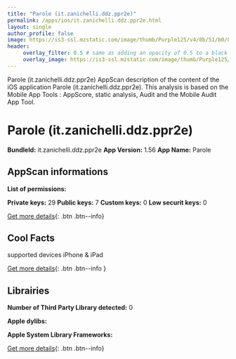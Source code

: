 ```yaml
---
title: "Parole (it.zanichelli.ddz.ppr2e)"
permalink: /apps/ios/it.zanichelli.ddz.ppr2e.html
layout: single
author_profile: false
image: https://is3-ssl.mzstatic.com/image/thumb/Purple125/v4/0b/51/b0/0b51b0c9-0599-6898-4988-f06bbad8db80/AppIcon-1x_U007emarketing-0-7-0-85-220.png/512x512bb.jpg
header: 
     overlay_filter: 0.5 # same as adding an opacity of 0.5 to a black background
     overlay_image: https://is3-ssl.mzstatic.com/image/thumb/Purple125/v4/0b/51/b0/0b51b0c9-0599-6898-4988-f06bbad8db80/AppIcon-1x_U007emarketing-0-7-0-85-220.png/512x512bb.jpg
---
```

Parole (it.zanichelli.ddz.ppr2e) AppScan description of the content of the iOS application Parole (it.zanichelli.ddz.ppr2e). This analysis is based on the Mobile App Tools : AppScore, static analysis, Audit and the Mobile Audit App Tool.

# Parole (it.zanichelli.ddz.ppr2e)

**BundleId:** it.zanichelli.ddz.ppr2e
**App Version:** 1.56
**App Name:** Parole


## AppScan informations 

**List of permissions:** 
  
  
**Private keys:** 29
**Public keys:** 7
**Custom keys:** 0
**Low securit keys:** 0
  
[Get more details](/pricing.html){: .btn .btn--info}

## Cool Facts

supported devices iPhone & iPad
  
[Get more details](/pricing.html){: .btn .btn--info }

## Librairies 
**Number of Third Party Library detected:** 0


**Apple dylibs:**


**Apple System Library Frameworks:**


  
[Get more details](/pricing.html){: .btn .btn--info}


